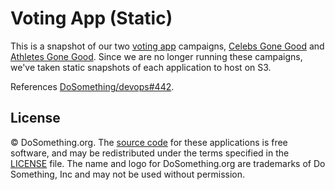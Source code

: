 # Voting App (Static)

This is a snapshot of our two [voting app](https://github.com/DoSomething/voting-app) campaigns, [Celebs Gone Good](https://www.celebsgonegood.com) and [Athletes Gone Good](https://athletesgonegood.com). Since we are no longer running these campaigns, we've taken static snapshots of each application to host on S3.

References [DoSomething/devops#442](https://github.com/DoSomething/devops/issues/442).

## License

&copy; DoSomething.org. The [source code](https://github.com/DoSomething/voting-app) for these applications is free software, and may be redistributed under the terms specified
in the [LICENSE](https://github.com/DoSomething/voting-app/blob/dev/LICENSE) file. The name and logo for DoSomething.org are trademarks of Do Something, Inc and may not be used without permission.
